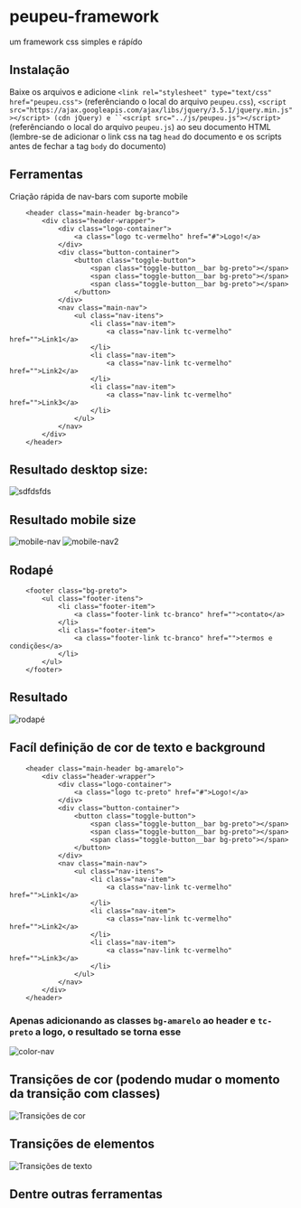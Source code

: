 # peupeu-framework
um framework css simples e rápído

## Instalação
Baixe os arquivos e adicione `<link rel="stylesheet" type="text/css" href="peupeu.css">` (referênciando o local do arquivo `peupeu.css`), `<script src="https://ajax.googleapis.com/ajax/libs/jquery/3.5.1/jquery.min.js"></script> (cdn jQuery) e ``<script src="../js/peupeu.js"></script>` (referênciando o local do arquivo `peupeu.js`) ao seu documento HTML (lembre-se de adicionar o link css na tag `head` do documento e os scripts antes de fechar a tag `body` do documento)

## Ferramentas

Criação rápida de nav-bars com suporte mobile
```
	<header class="main-header bg-branco">
		<div class="header-wrapper">
			<div class="logo-container">
				<a class="logo tc-vermelho" href="#">Logo!</a>
			</div>
			<div class="button-container">
				<button class="toggle-button">
					<span class="toggle-button__bar bg-preto"></span>
					<span class="toggle-button__bar bg-preto"></span>
					<span class="toggle-button__bar bg-preto"></span>
				</button>
			</div>
			<nav class="main-nav">
				<ul class="nav-itens">
					<li class="nav-item">
						<a class="nav-link tc-vermelho" href="">Link1</a>
					</li>
					<li class="nav-item">
						<a class="nav-link tc-vermelho" href="">Link2</a>
					</li>
					<li class="nav-item">
						<a class="nav-link tc-vermelho" href="">Link3</a>
					</li>
				</ul>
			</nav>
		</div>
	</header>
```
## Resultado desktop size:
![sdfdsfds](https://user-images.githubusercontent.com/68961459/92756647-63ce5580-f363-11ea-889d-e1614bdc309f.png)
## Resultado mobile size
![mobile-nav](https://user-images.githubusercontent.com/68961459/92757182-e35c2480-f363-11ea-9c04-52a910cf4bdb.png)
![mobile-nav2](https://user-images.githubusercontent.com/68961459/92757190-e525e800-f363-11ea-935f-ad07c8163487.png)
## Rodapé

```
	<footer class="bg-preto">
		<ul class="footer-itens">
			<li class="footer-item">
				<a class="footer-link tc-branco" href="">contato</a>
			</li>
			<li class="footer-item">
				<a class="footer-link tc-branco" href="">termos e condições</a>
			</li>
		</ul>
	</footer>
```
## Resultado
![rodapé](https://user-images.githubusercontent.com/68961459/92757901-90cf3800-f364-11ea-904f-24dfa4ef191f.png)

## Facíl definição de cor de texto e background
```
	<header class="main-header bg-amarelo">
		<div class="header-wrapper">
			<div class="logo-container">
				<a class="logo tc-preto" href="#">Logo!</a>
			</div>
			<div class="button-container">
				<button class="toggle-button">
					<span class="toggle-button__bar bg-preto"></span>
					<span class="toggle-button__bar bg-preto"></span>
					<span class="toggle-button__bar bg-preto"></span>
				</button>
			</div>
			<nav class="main-nav">
				<ul class="nav-itens">
					<li class="nav-item">
						<a class="nav-link tc-vermelho" href="">Link1</a>
					</li>
					<li class="nav-item">
						<a class="nav-link tc-vermelho" href="">Link2</a>
					</li>
					<li class="nav-item">
						<a class="nav-link tc-vermelho" href="">Link3</a>
					</li>
				</ul>
			</nav>
		</div>
	</header>
```
### Apenas adicionando as classes `bg-amarelo` ao header e `tc-preto` a logo, o resultado se torna esse
![color-nav](https://user-images.githubusercontent.com/68961459/92758617-4ac6a400-f365-11ea-9f25-754be9a6deb2.png)

## Transições de cor (podendo mudar o momento da transição com classes)
![Transições de cor](https://media.giphy.com/media/JO91Yj3lH3dYe0v3da/giphy.gif)

## Transições de elementos
![Transições de texto](https://media.giphy.com/media/eNqBfatXxnSY8BwiML/giphy.gif)

## Dentre outras ferramentas

